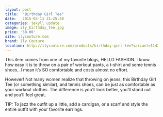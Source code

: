```yaml
---
layout: post
title:  "Birthday Girl Tee"
date:   2015-03-11 21:25:30
categories: jekyll update
image: ily_birthday_tee.jpg
price: '38.00'
site: ilycouture.com
brand: Ily Couture
location: http://ilycouture.com/products/birthday-girl-tee?variant=1142160419
---
```

This item comes from one of my favorite blogs, HELLO FASHION. I know how easy it is to throw on a pair of workout pants, a t-shirt and some tennis shoes…I mean it’s SO comfortable and costs almost no effort.

However! Not many women realize that throwing on jeans, this Birthday Girl Tee (or something similar), and tennis shoes, can be just as comfortable as your workout clothes. The difference is you’ll look better, you’ll stand out and you’ll feel great.


TIP: To jazz the outfit up a little, add a cardigan, or a scarf and style the entire outfit with your favorite earrings.
